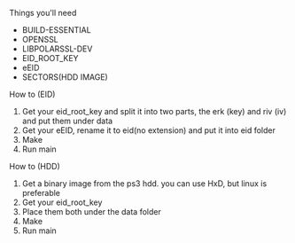 Things you'll need

*	BUILD-ESSENTIAL
*	OPENSSL
*	LIBPOLARSSL-DEV
*	EID_ROOT_KEY
*	eEID
*	SECTORS(HDD IMAGE)

How to (EID)

1. Get your eid_root_key and split it into two parts, the erk (key) and riv (iv) and put them under data
2. Get your eEID, rename it to eid(no extension) and put it into eid folder
3. Make
4. Run main

How to (HDD)

1. Get a binary image from the ps3 hdd. you can use HxD, but linux is preferable
2. Get your eid_root_key
3. Place them both under the data folder
4. Make
5. Run main
